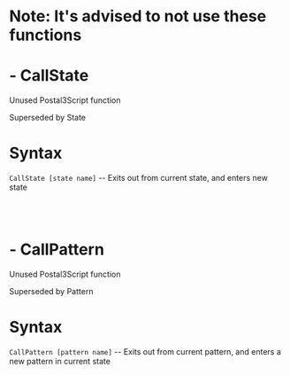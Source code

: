 <h1>Note: It's advised to not use these functions</h1>
<h1>- CallState</h1>
<p>Unused Postal3Script function
<p>Superseded by State
<h1>Syntax</h1>
<p><code class="language-js">CallState [state name]</code> -- Exits out from current state, and enters new state

<br><br><h1>- CallPattern </h1>
<p>Unused Postal3Script function
<p>Superseded by Pattern
<h1>Syntax</h1>
<p><code class="language-js">CallPattern [pattern name]</code> -- Exits out from current pattern, and enters a new pattern in current state